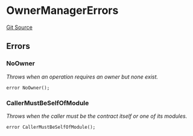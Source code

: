 # OwnerManagerErrors
[Git Source](https://github.com/TrueWallet/contracts/blob/db2e75cb332931da5fdaa38bec9e4d367be1d851/src/common/Errors.sol)


## Errors
### NoOwner
*Throws when an operation requires an owner but none exist.*


```solidity
error NoOwner();
```

### CallerMustBeSelfOfModule
*Throws when the caller must be the contract itself or one of its modules.*


```solidity
error CallerMustBeSelfOfModule();
```

